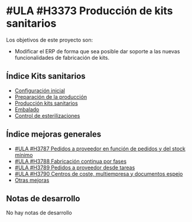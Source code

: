# #ULA #H3373 Producción de kits sanitarios

Los objetivos de este proyecto son:
+ Modificar el ERP de forma que sea posible dar soporte a las nuevas funcionalidades de fabricación de kits.

## Índice Kits sanitarios
- [Configuración inicial](./config.md)
- [Preparación de la producción](./preparacion.md)
- [Producción kits sanitarios](./produccion.md)
- [Embalado](./embalado.md)
- [Control de esterilizaciones](./esterilizaciones.md)

## Índice mejoras generales
- [#ULA #H3787 Pedidos a proveedor en función de pedidos y del stock mínimo](../ULA_H3787.md)
- [#ULA #H3788 Fabricación continua por fases](../ULA_H3788.md)
- [#ULA #H3789 Pedidos a proveedor desde tareas](../ULA_H3789.md)
- [#ULA #H3790 Centros de coste, multiempresa y documentos espejo](../ULA_H3790.md)
- [Otras mejoras](../ULA_H3791-98.md)


## Notas de desarrollo
No hay notas de desarrollo

